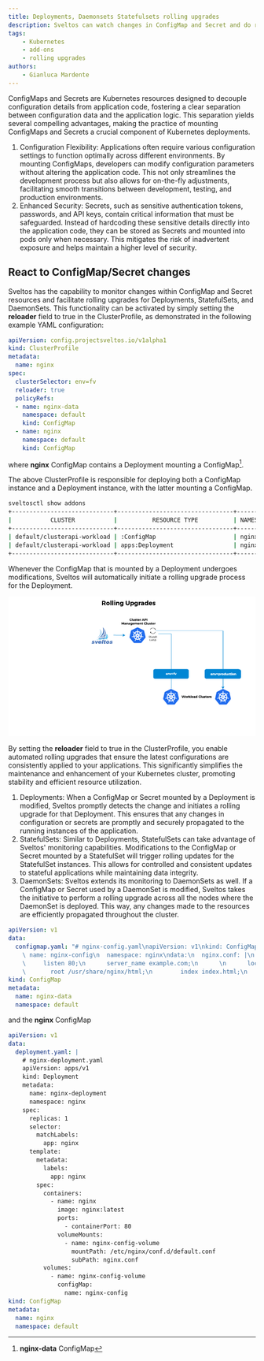 ```yaml
---
title: Deployments, Daemonsets Statefulsets rolling upgrades
description: Sveltos can watch changes in ConfigMap and Secret and do rolling upgrades Deployments, Statefulsets and Daemonsets.
tags:
    - Kubernetes
    - add-ons
    - rolling upgrades
authors:
    - Gianluca Mardente
---
```


ConfigMaps and Secrets are Kubernetes resources designed to decouple configuration details from application code, fostering a clear separation between configuration data and the application logic. This separation yields several compelling advantages, making the practice of mounting ConfigMaps and Secrets a crucial component of Kubernetes deployments.

1. Configuration Flexibility: Applications often require various configuration settings to function optimally across different environments. By mounting ConfigMaps, developers can modify configuration parameters without altering the application code. This not only streamlines the development process but also allows for on-the-fly adjustments, facilitating smooth transitions between development, testing, and production environments.
2. Enhanced Security: Secrets, such as sensitive authentication tokens, passwords, and API keys, contain critical information that must be safeguarded. Instead of hardcoding these sensitive details directly into the application code, they can be stored as Secrets and mounted into pods only when necessary. This mitigates the risk of inadvertent exposure and helps maintain a higher level of security.

## React to ConfigMap/Secret changes

Sveltos has the capability to monitor changes within ConfigMap and Secret resources and facilitate rolling upgrades for Deployments, StatefulSets, and DaemonSets. This functionality can be activated by simply setting the __reloader__ field to true in the ClusterProfile, as demonstrated in the following example YAML configuration:

```yaml
apiVersion: config.projectsveltos.io/v1alpha1
kind: ClusterProfile
metadata:
  name: nginx
spec:
  clusterSelector: env=fv
  reloader: true
  policyRefs:
  - name: nginx-data
    namespace: default
    kind: ConfigMap
  - name: nginx
    namespace: default
    kind: ConfigMap
```

where __nginx__ ConfigMap contains a Deployment mounting a ConfigMap[^1].

The above ClusterProfile is responsible for deploying both a ConfigMap instance and a Deployment instance, with the latter mounting a ConfigMap.

```bash
sveltosctl show addons          
+-----------------------------+---------------------------------+-----------+---------------------+---------+-------------------------------+------------------------------+
|           CLUSTER           |          RESOURCE TYPE          | NAMESPACE |        NAME         | VERSION |             TIME              |       CLUSTER PROFILES       |
+-----------------------------+---------------------------------+-----------+---------------------+---------+-------------------------------+------------------------------+
| default/clusterapi-workload | :ConfigMap                      | nginx     | nginx-config        | N/A     | 2023-08-09 05:00:45 -0700 PDT | nginx                        |
| default/clusterapi-workload | apps:Deployment                 | nginx     | nginx-deployment    | N/A     | 2023-08-09 05:00:45 -0700 PDT | nginx                        |
+-----------------------------+---------------------------------+-----------+---------------------+---------+-------------------------------+------------------------------+
```

Whenever the ConfigMap that is mounted by a Deployment undergoes modifications, Sveltos will automatically initiate a rolling upgrade process for the Deployment.

![Sveltos: triggering rolling upgrades](../assets/rolling_upgrades.gif)

By setting the __reloader__ field to true in the ClusterProfile, you enable automated rolling upgrades that ensure the latest configurations are consistently applied to your applications. This significantly simplifies the maintenance and enhancement of your Kubernetes cluster, promoting stability and efficient resource utilization.

1. Deployments: When a ConfigMap or Secret mounted by a Deployment is modified, Sveltos promptly detects the change and initiates a rolling upgrade for that Deployment. This ensures that any changes in configuration or secrets are promptly and securely propagated to the running instances of the application.
2. StatefulSets: Similar to Deployments, StatefulSets can take advantage of Sveltos' monitoring capabilities. Modifications to the ConfigMap or Secret mounted by a StatefulSet will trigger rolling updates for the StatefulSet instances. This allows for controlled and consistent updates to stateful applications while maintaining data integrity.
3. DaemonSets: Sveltos extends its monitoring to DaemonSets as well. If a ConfigMap or Secret used by a DaemonSet is modified, Sveltos takes the initiative to perform a rolling upgrade across all the nodes where the DaemonSet is deployed. This way, any changes made to the resources are efficiently propagated throughout the cluster.

[^1]:__nginx-data__ ConfigMap
```yaml
apiVersion: v1
data:
  configmap.yaml: "# nginx-config.yaml\napiVersion: v1\nkind: ConfigMap\nmetadata:\n
    \ name: nginx-config\n  namespace: nginx\ndata:\n  nginx.conf: |\n    server {\n
    \     listen 80;\n      server_name example.com;\n      \n      location / {\n
    \       root /usr/share/nginx/html;\n        index index.html;\n      }\n    }\n"
kind: ConfigMap
metadata:
  name: nginx-data
  namespace: default
```
and the __nginx__ ConfigMap
```yaml
apiVersion: v1
data:
  deployment.yaml: |
    # nginx-deployment.yaml
    apiVersion: apps/v1
    kind: Deployment
    metadata:
      name: nginx-deployment
      namespace: nginx
    spec:
      replicas: 1
      selector:
        matchLabels:
          app: nginx
      template:
        metadata:
          labels:
            app: nginx
        spec:
          containers:
            - name: nginx
              image: nginx:latest
              ports:
                - containerPort: 80
              volumeMounts:
                - name: nginx-config-volume
                  mountPath: /etc/nginx/conf.d/default.conf
                  subPath: nginx.conf
          volumes:
            - name: nginx-config-volume
              configMap:
                name: nginx-config
kind: ConfigMap
metadata:
  name: nginx
  namespace: default
```
